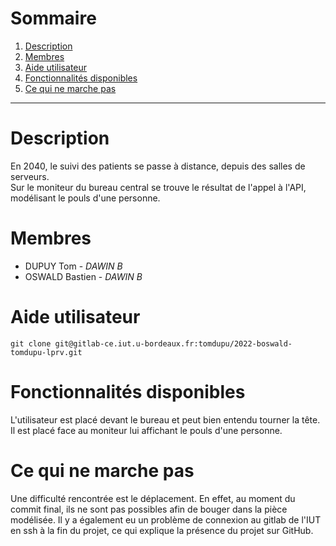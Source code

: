 # Sommaire
1. [Description](#description) 
2. [Membres](#membres)
3. [Aide utilisateur](#aide-utilisateur)
4. [Fonctionnalités disponibles](#fonctionnalités-disponibles)
5. [Ce qui ne marche pas](#ce-qui-ne-marche-pas)

----

# Description
En 2040, le suivi des patients se passe à distance, depuis des salles de serveurs.  
Sur le moniteur du bureau central se trouve le résultat de l'appel à l'API, modélisant le pouls d'une personne. 

# Membres
- DUPUY Tom - *DAWIN B*
- OSWALD Bastien - *DAWIN B*

# Aide utilisateur
`git clone git@gitlab-ce.iut.u-bordeaux.fr:tomdupu/2022-boswald-tomdupu-lprv.git`


# Fonctionnalités disponibles
L'utilisateur est placé devant le bureau et peut bien entendu tourner la tête. Il est placé face au moniteur lui affichant le pouls d'une personne.

# Ce qui ne marche pas 
Une difficulté rencontrée est le déplacement. En effet, au moment du commit final, ils ne sont pas possibles afin de bouger dans la pièce modélisée.
Il y a également eu un problème de connexion au gitlab de l'IUT en ssh à la fin du projet, ce qui explique la présence du projet sur GitHub.